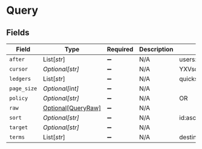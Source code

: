 # Query


## Fields

| Field                                                 | Type                                                  | Required                                              | Description                                           | Example                                               |
| ----------------------------------------------------- | ----------------------------------------------------- | ----------------------------------------------------- | ----------------------------------------------------- | ----------------------------------------------------- |
| `after`                                               | List[*str*]                                           | :heavy_minus_sign:                                    | N/A                                                   | users:002                                             |
| `cursor`                                              | *Optional[str]*                                       | :heavy_minus_sign:                                    | N/A                                                   | YXVsdCBhbmQgYSBtYXhpbXVtIG1heF9yZXN1bHRzLol=          |
| `ledgers`                                             | List[*str*]                                           | :heavy_minus_sign:                                    | N/A                                                   | quickstart                                            |
| `page_size`                                           | *Optional[int]*                                       | :heavy_minus_sign:                                    | N/A                                                   |                                                       |
| `policy`                                              | *Optional[str]*                                       | :heavy_minus_sign:                                    | N/A                                                   | OR                                                    |
| `raw`                                                 | [Optional[QueryRaw]](../../models/shared/queryraw.md) | :heavy_minus_sign:                                    | N/A                                                   |                                                       |
| `sort`                                                | *Optional[str]*                                       | :heavy_minus_sign:                                    | N/A                                                   | id:asc                                                |
| `target`                                              | *Optional[str]*                                       | :heavy_minus_sign:                                    | N/A                                                   |                                                       |
| `terms`                                               | List[*str*]                                           | :heavy_minus_sign:                                    | N/A                                                   | destination=central_bank1                             |